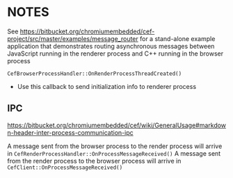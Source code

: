
# NOTES

See https://bitbucket.org/chromiumembedded/cef-project/src/master/examples/message_router for a stand-alone
example application that demonstrates routing asynchronous messages between JavaScript running in the
renderer process and C++ running in the browser process

`CefBrowserProcessHandler::OnRenderProcessThreadCreated()`
- Use this callback to send initialization info to renderer process

## IPC

https://bitbucket.org/chromiumembedded/cef/wiki/GeneralUsage#markdown-header-inter-process-communication-ipc

A message sent from the browser process to the render process will arrive in `CefRenderProcessHandler::OnProcessMessageReceived()`
A message sent from the render process to the browser process will arrive in `CefClient::OnProcessMessageReceived()`
